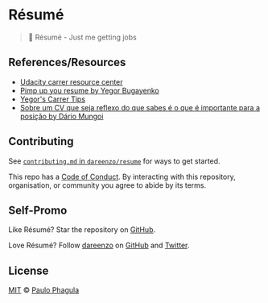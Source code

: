 # Résumé

<!-- Shields
[![Build Status][travis-badge]][travis] [![Coverage Status][codecov-badge]][codecov]
-->

> 📄 Résumé - Just me getting jobs


## References/Resources

- [Udacity carrer resource center](https://career-resource-center.udacity.com)
- [Pimp up you resume by Yegor Bugayenko](https://www.yegor256.com/2016/03/08/pimp-up-your-resume.html)
- [Yegor's Carrer Tips](https://www.yegor256.com/tag/career)
- [Sobre um CV que seja reflexo do que sabes é o que é importante para a posição by Dário Mungoi](https://www.leveluup.app/blogs/levelup-daily/sobre-um-cv-que-seja-reflexo-do-que-sabes-e-o-que-e-importante-para-a-posicao)

## Contributing

See [`contributing.md` in `dareenzo/resume`][contributing] for ways to get started.

This repo has a [Code of Conduct][coc].  By interacting with this
repository, organisation, or community you agree to abide by its terms.

## Self-Promo

Like Résumé?  Star the repository on
[GitHub](https://github.com/dareenzo/resume).

Love Résumé?  Follow [dareenzo](https://dareenzo.github.io) on
[GitHub](https://github.com/dareenzo) and
[Twitter](http://twitter.com/dareenzo).

## License

[MIT][license] © [Paulo Phagula][author]

<!-- Definitions -->

[travis-badge]: https://img.shields.io/travis/dareenzo/resume.svg

[travis]: https://travis-ci.org/resume/to-resume

[license]: LICENSE

[author]: https://dareenzo.github.io

[contributing]: https://github.com/dareenzo/resume/blob/master/.github/CONTRIBUTING.md

[coc]: https://github.com/dareenzo/resume/blob/master/CODE_OF_CONDUCT.md
